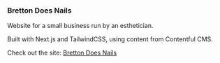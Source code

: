 ### Bretton Does Nails

Website for a small business run by an esthetician.

Built with Next.js and TailwindCSS, using content from Contentful CMS.

Check out the site: [Bretton Does Nails](bretton-does-nails.vercel.app)
